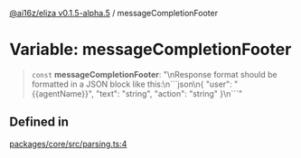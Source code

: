 [@ai16z/eliza v0.1.5-alpha.5](../index.md) / messageCompletionFooter

# Variable: messageCompletionFooter

> `const` **messageCompletionFooter**: "\nResponse format should be formatted in a JSON block like this:\n\`\`\`json\n\{ \"user\": \"\{\{agentName\}\}\", \"text\": \"string\", \"action\": \"string\" \}\n\`\`\`"

## Defined in

[packages/core/src/parsing.ts:4](https://github.com/ai16z/eliza/blob/main/packages/core/src/parsing.ts#L4)

